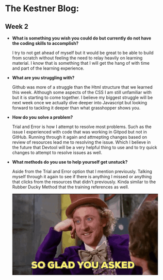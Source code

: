 # The Kestner Blog:

## Week 2  

* **What is something you wish you could do but currently do not have the coding skills to accomplish?**

    I try to not get ahead of myself but it would be great to be able to build from scratch without feeling the need to relay heavily on learning material. I know that is something that I will get the hang of with time and part of the learning experience. 

* **What are you struggling with?**

    Github was more of a struggle than the Html structure that we learned this week. Although some aspects of the CSS I am still unfamiliar with but it is starting to come together. I believe my biggest struggle will be next week once we actually dive deeper into Javascript but looking forward to tackling it deeper than what grasshopper shows you.

* **How do you solve a problem?**

    Trial and Error is how I attempt to resolve most problems. Such as the issue I experienced with code that was working in Gitpod but not in GitHub. Running through it again and attmepting changes based on review of resources lead me to resolving the issue. Which I believe in the future that Devtool will be a very helpful thing to use and to try quick changes to attempt to resolve issues as well.

* **What methods do you use to help yourself get unstuck?**

    Aside from the Trial and Error option that I mention previously. Talking myself through it again to see if there is anything I missed or anything that clicks from the resources that didn't previously. Kinda similar to the Rubber Ducky Method that the training references as well.

    ![So Glad You Asked](/image/giphy.gif) 